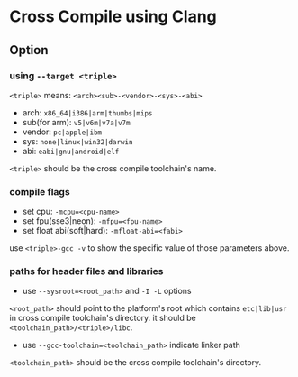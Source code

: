 Cross Compile using Clang
========

## Option
### using `--target <triple>`
`<triple>` means: `<arch><sub>-<vendor>-<sys>-<abi>`
- arch: `x86_64|i386|arm|thumbs|mips`
- sub(for arm): `v5|v6m|v7a|v7m`
- vendor: `pc|apple|ibm`
- sys: `none|linux|win32|darwin`
- abi: `eabi|gnu|android|elf`

`<triple>` should be the cross compile toolchain's name.

### compile flags
- set cpu: `-mcpu=<cpu-name>`
- set fpu(sse3|neon): `-mfpu=<fpu-name>`
- set float abi(soft|hard): `-mfloat-abi=<fabi>`

use `<triple>-gcc -v` to show the specific value of those parameters above.

### paths for header files and libraries
- use `--sysroot=<root_path>` and `-I -L` options

`<root_path>` should point to the platform's root which contains `etc|lib|usr` in cross compile toolchain's directory. it should be `<toolchain_path>/<triple>/libc`.

- use `--gcc-toolchain=<toolchain_path>` indicate linker path

`<toolchain_path>` should be the cross compile toolchain's directory.
